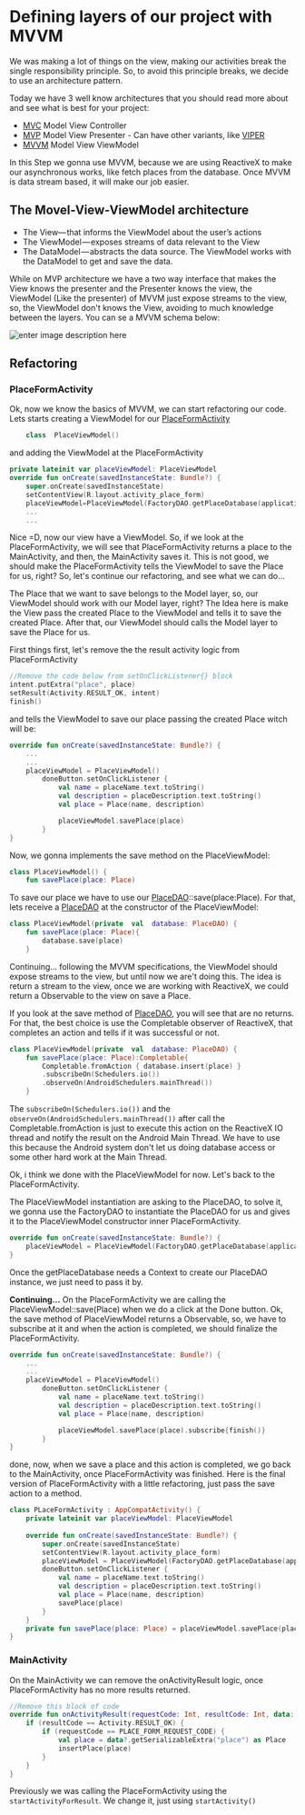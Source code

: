 # Defining layers of our project with MVVM

We was making a lot of things on the view, making our activities break the single responsibility principle. So, to avoid this principle breaks, we decide to use  an architecture pattern.

Today we have 3 well know architectures that you should read more about and see what is best for your project:
-  [MVC](https://medium.com/upday-devs/android-architecture-patterns-part-1-model-view-controller-3baecef5f2b6)	Model View Controller
-	[MVP](https://medium.com/upday-devs/android-architecture-patterns-part-2-model-view-presenter-8a6faaae14a5) Model View Presenter - Can have other variants, like [VIPER](http://luboganev.github.io/blog/clean-architecture-pt1/)
-	[MVVM](https://medium.com/upday-devs/android-architecture-patterns-part-3-model-view-viewmodel-e7eeee76b73b) Model View ViewModel 

In this Step we gonna use MVVM, because we are using ReactiveX to make our asynchronous works, like fetch places from the database. Once MVVM is data stream based, it will make our job easier.

## The Movel-View-ViewModel architecture
-   The  View— that informs the ViewModel about the user’s actions
-   The  ViewModel — exposes streams of data relevant to the View
-   The  DataModel — abstracts the data source. The ViewModel works with the DataModel to get and save the data.

While on MVP architecture we have a two way interface that makes the View knows the presenter and the Presenter knows the view, the ViewModel (Like the presenter) of MVVM just expose streams to the view, so, the ViewModel don't knows the View, avoiding to much knowledge between the layers. You can se a MVVM schema below:

![enter image description here](https://cdn-images-1.medium.com/max/800/0*5mD214cjNXU-V6lf.png)



## Refactoring 

### PlaceFormActivity 
Ok, now we know the basics of MVVM, we can start refactoring our code.
Lets starts creating a ViewModel for our [PlaceFormActivity](https://github.com/roubertedgar/workshoptw/blob/step-4/app/src/main/java/workshoptw/com/work_shop_tw/views/place/PLaceFormActivity.kt)

```kotlin
	class  PlaceViewModel() 
``` 
and adding the ViewModel at the PlaceFormActivity

```kotlin
private lateinit var placeViewModel: PlaceViewModel
override fun onCreate(savedInstanceState: Bundle?) {
	super.onCreate(savedInstanceState)
	setContentView(R.layout.activity_place_form)
	placeViewModel=PlaceViewModel(FactoryDAO.getPlaceDatabase(applicationContext))
	...
	...
``` 

Nice =D, now our view have a ViewModel. So, if we look at the PlaceFormActivity, we will see that PlaceFormActivity returns a place to the MainActivity, and then, the MainActivity saves it.
This is not good, we should make the PlaceFormActivity tells the ViewModel to save the Place for us, right? So, let's continue our refactoring, and see what we can do...

The Place that we want to save belongs to the Model layer, so, our ViewModel should work with our Model layer, right? 
The Idea here is make the View pass the created Place to the ViewModel and tells it to save the created Place. After that, our ViewModel should calls the Model layer to save the Place for us. 

First things first, let's remove the the result activity logic from PlaceFormActivity
```kotlin
//Remove the code below from setOnClickListener{} block
intent.putExtra("place", place)
setResult(Activity.RESULT_OK, intent)
finish()
```
 and tells the ViewModel to save our place passing the created Place witch will be:

```kotlin
override fun onCreate(savedInstanceState: Bundle?) {
	...
	...
	placeViewModel = PlaceViewModel()
		doneButton.setOnClickListener {
			val name = placeName.text.toString()
			val description = placeDescription.text.toString()
			val place = Place(name, description)

			placeViewModel.savePlace(place)
		}
}
```

Now, we gonna implements the save method on the PlaceViewModel:

```kotlin
class PlaceViewModel() {
	fun savePlace(place: Place)
```
To save our place we have to use our [PlaceDAO](https://github.com/roubertedgar/workshoptw/blob/step-4/app/src/main/java/workshoptw/com/work_shop_tw/models/place/PlaceDAO.kt)::save(place:Place). For that, lets receive a [PlaceDAO](https://github.com/roubertedgar/workshoptw/blob/step-4/app/src/main/java/workshoptw/com/work_shop_tw/models/place/PlaceDAO.kt) at the constructor of the PlaceViewModel:
```kotlin
class PlaceViewModel(private  val  database: PlaceDAO) {
	fun savePlace(place: Place){
		database.save(place)
	}
```

Continuing... following the MVVM  specifications, the ViewModel should expose streams to the view, but until now we are't doing this. The idea is return a stream to the view, once we are working with ReactiveX, we could return a Observable to the view on save a Place. 

If you look at the save method of [PlaceDAO](https://github.com/roubertedgar/workshoptw/blob/step-4/app/src/main/java/workshoptw/com/work_shop_tw/models/place/PlaceDAO.kt), you will see that are no returns. For that, the best choice is use the Completable observer of ReactiveX, that completes an action and tells if it was successful or not.

```kotlin
class PlaceViewModel(private  val  database: PlaceDAO) {
	fun savePlace(place: Place):Completable{
		Completable.fromAction { database.insert(place) }
		.subscribeOn(Schedulers.io())
		.observeOn(AndroidSchedulers.mainThread())
	}
```
The ```subscribeOn(Schedulers.io())``` and the ```observeOn(AndroidSchedulers.mainThread())``` after call the Completable.fromAction is just to execute this action on the ReactiveX IO thread and notify the result on the Android Main Thread. We have to use this because the Android system don't let us doing database access or some other hard work at the Main Thread.

Ok, i think we done with the PlaceViewModel for now. Let's back to the  PlaceFormActivity. 

The PlaceViewModel instantiation are asking to the PlaceDAO, to solve it, we gonna use the FactoryDAO to instantiate the PlaceDAO for us and gives it to the PlaceViewModel constructor inner PlaceFormActivity.

```kotlin
override fun onCreate(savedInstanceState: Bundle?) {
	placeViewModel = PlaceViewModel(FactoryDAO.getPlaceDatabase(applicationContext))
}
```
Once the getPlaceDatabase needs a Context to create our PlaceDAO instance, we just need to pass it by.

**Continuing...** On the PlaceFormActivity we are calling the PlaceViewModel::save(Place) when we do a click at the Done button. Ok, the save method of PlaceViewModel returns a Observable, so, we have to subscribe at it and when the action is completed, we should finalize the PlaceFormActivity.

```kotlin
override fun onCreate(savedInstanceState: Bundle?) {
	...
	...
	placeViewModel = PlaceViewModel()
		doneButton.setOnClickListener {
			val name = placeName.text.toString()
			val description = placeDescription.text.toString()
			val place = Place(name, description)

			placeViewModel.savePlace(place).subscribe{finish()}
		}
}
```
done, now, when we save a place and this action is completed, we go back to the MainActivity, once PlaceFormActivity was finished. Here is the final version of PlaceFormActivity with a little refactoring, just pass the save action to a method.

```kotlin 
class PLaceFormActivity : AppCompatActivity() {
	private lateinit var placeViewModel: PlaceViewModel
	
	override fun onCreate(savedInstanceState: Bundle?) {
		super.onCreate(savedInstanceState)
		setContentView(R.layout.activity_place_form)
		placeViewModel = PlaceViewModel(FactoryDAO.getPlaceDatabase(applicationContext))
		doneButton.setOnClickListener {
			val name = placeName.text.toString()
			val description = placeDescription.text.toString()
			val place = Place(name, description)
			savePlace(place)
		}
	}
	private fun savePlace(place: Place) = placeViewModel.savePlace(place).subscribe { finish() }
}
```

### MainActivity

On the MainActivity we can remove the onActivityResult logic, once PlaceFormActivity has no more results returned.

```kotlin
//Remove this block of code
override fun onActivityResult(requestCode: Int, resultCode: Int, data: Intent?) {
	if (resultCode == Activity.RESULT_OK) {
		if (requestCode == PLACE_FORM_REQUEST_CODE) {
			val place = data?.getSerializableExtra("place") as Place
			insertPlace(place)
		}
	}
}
``` 
Previously we was calling the PlaceFormActivity using the ```startActivityForResult```. We change it, just using 
```startActivity()```

```kotlin

```
<!--stackedit_data:
eyJoaXN0b3J5IjpbMTI5NDEyMDE4MywtMTYzOTUzNjYwNCwxMT
U3MTExNjI4LDQwMzg3MzgxMywtNDIyOTE4MzE2LDgwMDMxNTQx
MCwtMTY5NTU1ODA0MiwxNzE2MDk5NDc4LDE0NzI1ODc5NDUsLT
IxMzQyMDMzMjUsMTk1NDEzNTU4NywxMjIyODI3MzE5LDE2MTkz
Njc4NCwtMTk5OTQ1ODE4NiwtOTcyOTQ3OTcsLTEyMzAwNDE3Nj
gsMjgwNzg4ODM5XX0=
-->